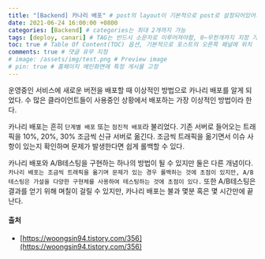 ```yaml
---
title: "[Backend] 카나리 배포" # post의 layout이 기본적으로 post로 설정되어있어서 Front Matter에 따로 layout변수를 만들어 주지 않아도 됨
date: 2021-06-24 16:00:00 +0800
categories: [Backend] # categories는 최대 2개까지 가능
tags: [deploy, canari] # TAG는 반드시 소문자로 이루어져야함, 0~무한개까지 지정 가능
toc: true # Table Of Content(TOC) 옵션, 기본적으로 포스트의 오른쪽 패널에 위치
comments: true # 댓글 유무 지정
# image: /assets/img/test.png # Preview image
# pin: true # 홈페이지 메인화면에 특정 게시물 고정
---
```


운영중인 서비스에 새로운 버전을 배포할 때 이상적인 방법으로 카나리 배포를 알게 되었다. 수 많은 클라이언트들이 사용중인 상황에서 배포하는 가장 이상적인 방법이라 한다.

카나리 배포는 흔히 `단계별 배포` 또는 `점진적 배포`라 불리었다. 기존 서버로 들어오는 트래픽을 10%, 20%, 30% 조금씩 신규 서버로 옮긴다. 조금씩 트래픽을 옮기면서 이슈 사항이 있는지 확인하며 문제가 발생한다면 쉽게 롤백할 수 있다.


카나리 배포와 A/B테스팅을 구현하는 하나의 방법이 될 수 있지만 둘은 다른 개념이다. `카나리 배포는 조금씩 트래픽을 옮기며 문제가 있는 경우 롤백하는 것에 초점이 있지만, A/B테스팅은 가설을 다양한 구현체를 사용하여 테스팅하는 것에 초점이 있다.` 또한 A/B테스팅은 결과를 얻기 위해 며칠이 걸릴 수 있지만, 카나리 배포는 불과 몇분 혹은 몇 시간만에 끝난다.

#### 출처
- [https://woongsin94.tistory.com/356](https://woongsin94.tistory.com/356)